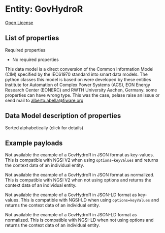 Entity: GovHydroR  
=================  
[Open License](https://github.com/smart-data-models//dataModel.EnergyCIM/blob/master/GovHydroR/LICENSE.md)  

## List of properties  

Required properties  
- No required properties    
This data model is a direct conversion of the Common Information Model (CIM) specified by the IEC61970 standard into smart data models. The python classes this model is based on were developed by these entities Institute for Automation of Complex Power Systems (ACS), EON Energy Research Center (EONERC) and RWTH University Aachen, Germany. some properties can have wrong type. This was the case, pelase raise an issue or send mail to alberto.abella@fiware.org  
## Data Model description of properties  
Sorted alphabetically (click for details)  
## Example payloads    
Not available the example of a GovHydroR in JSON format as key-values. This is compatible with NGSI V2 when  using `options=keyValues` and returns the context data of an individual entity.  
Not available the example of a GovHydroR in JSON format as normalized. This is compatible with NGSI V2 when not using options and returns the context data of an individual entity.  
Not available the example of a GovHydroR in JSON-LD format as key-values. This is compatible with NGSI-LD when  using `options=keyValues` and returns the context data of an individual entity.  
Not available the example of a GovHydroR in JSON-LD format as normalized. This is compatible with NGSI-LD when not using options and returns the context data of an individual entity.  
